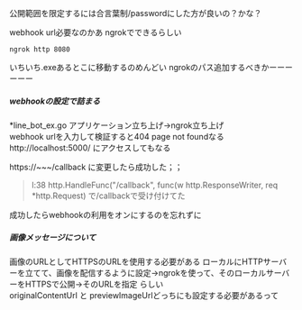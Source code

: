 公開範囲を限定するには合言葉制/passwordにした方が良いの？かな？

webhook url必要なのかあ ngrokでできるらしい
```
ngrok http 8080
```
いちいち.exeあるとこに移動するのめんどい ngrokのパス追加するべきかーーーーーー

##### webhookの設定で詰まる
*line_bot_ex.go
アプリケーション立ち上げ->ngrok立ち上げ  
webhook urlを入力して検証すると404 page not foundなる
http://localhost:5000/ にアクセスしてもなる


https://~~~/callback に変更したら成功した；；
>l:38 http.HandleFunc("/callback", func(w http.ResponseWriter, req *http.Request) 
で/callbackで受け付けてた  

成功したらwebhookの利用をオンにするのを忘れずに


##### 画像メッセージについて
画像のURLとしてHTTPSのURLを使用する必要がある
ローカルにHTTPサーバーを立てて、画像を配信するように設定→ngrokを使って、そのローカルサーバーをHTTPSで公開→そのURLを指定 らしい  
originalContentUrl と previewImageUrlどっちにも設定する必要があるって